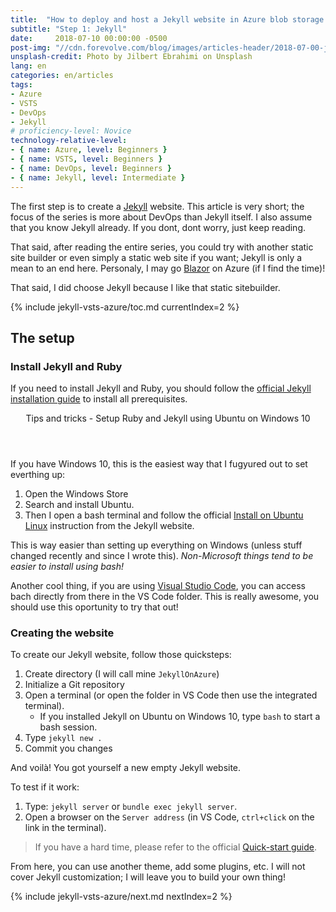 ```yaml
---
title:  "How to deploy and host a Jekyll website in Azure blob storage using a VSTS continuous deployment pipeline"
subtitle: "Step 1: Jekyll"
date:     2018-07-10 00:00:00 -0500
post-img: "//cdn.forevolve.com/blog/images/articles-header/2018-07-00-jekyll-vsts-azure-v3.jpg"
unsplash-credit: Photo by Jilbert Ebrahimi on Unsplash
lang: en
categories: en/articles
tags: 
- Azure
- VSTS
- DevOps
- Jekyll
# proficiency-level: Novice
technology-relative-level:
- { name: Azure, level: Beginners }
- { name: VSTS, level: Beginners }
- { name: DevOps, level: Beginners }
- { name: Jekyll, level: Intermediate }
---
```


The first step is to create a [Jekyll](https://jekyllrb.com/) website.
This article is very short; the focus of the series is more about DevOps than Jekyll itself.
I also assume that you know Jekyll already.
If you dont, dont worry, just keep reading.

That said, after reading the entire series, you could try with another static site builder or even simply a static web site if you want; Jekyll is only a mean to an end here. Personaly, I may go [Blazor](https://github.com/aspnet/Blazor) on Azure (if I find the time)!

That said, I did choose Jekyll because I like that static sitebuilder.<!--more-->

{% include jekyll-vsts-azure/toc.md currentIndex=2 %}

## The setup

### Install Jekyll and Ruby

If you need to install Jekyll and Ruby, you should follow the [official Jekyll installation guide](https://jekyllrb.com/docs/installation/) to install all prerequisites.

<aside>
    <header>Tips and tricks - Setup Ruby and Jekyll using Ubuntu on Windows 10</header>
    <section>
        <p>If you have Windows 10, this is the easiest way that I fugyured out to set everthing up:</p>
        <ol>
            <li>Open the Windows Store</li>
            <li>Search and install Ubuntu.</li>
            <li>
                Then I open a bash terminal and follow the official
                <a href="https://jekyllrb.com/docs/installation/#ubuntu">Install on Ubuntu Linux</a>
                instruction from the Jekyll website.
            </li>
        </ol>
        <p>
            This is way easier than setting up everything on Windows (unless stuff changed recently and since I wrote this).
            <i>Non-Microsoft things tend to be easier to install using bash!</i>
        </p>
        <p>Another cool thing, if you are using <a href="https://code.visualstudio.com/">Visual Studio Code</a>, you can access bach directly from there in the VS Code folder. This is really awesome, you should use this oportunity to try that out!</p>
    </section>
</aside>

### Creating the website

To create our Jekyll website, follow those quicksteps:

1.  Create directory (I will call mine `JekyllOnAzure`)
1.  Initialize a Git repository
1.  Open a terminal (or open the folder in VS Code then use the integrated terminal).
    - If you installed Jekyll on Ubuntu on Windows 10, type `bash` to start a bash session.
1.  Type `jekyll new .`
1.  Commit you changes

And voilà! You got yourself a new empty Jekyll website.

To test if it work:

1.  Type: `jekyll server` or `bundle exec jekyll server`.
1.  Open a browser on the `Server address` (in VS Code, `ctrl+click` on the link in the terminal).

> If you have a hard time, please refer to the official [Quick-start guide](https://jekyllrb.com/docs/quickstart/).

From here, you can use another theme, add some plugins, etc.
I will not cover Jekyll customization; I will leave you to build your own thing!

{% include jekyll-vsts-azure/next.md nextIndex=2 %}
